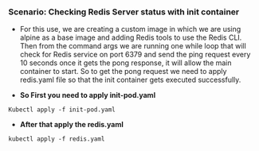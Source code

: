 ### Scenario: Checking Redis Server status with init container

- For this use, we are creating a custom image in which we are using alpine as a base image and adding Redis tools to use the Redis CLI. Then from the command args we are running one while loop that will check for Redis service on port 6379 and send the ping request every 10 seconds once it gets the pong response, it will allow the main container to start. So to get the pong request we need to apply redis.yaml file so that the init container gets executed successfully.

- **So First you need to apply init-pod.yaml**
```
Kubectl apply -f init-pod.yaml
```
- **After that apply the redis.yaml**
```
kubectl apply -f redis.yaml
```
